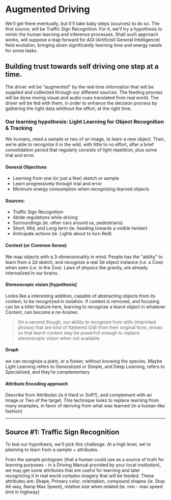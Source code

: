 # Augmented Driving

We'll get there eventually, but it'll take baby steps (sources) to do so. The first source, will be Traffic Sign Recognition. For it, we'll try a hypothesis to mimic the human learning and inference processes. Shall such approach works, will suppose a leap forward for AGI (Artificisll General Intelligence) field evolution, bringing down significantly learning time and energy needs for some tasks.

## Building trust towards self driving one step at a time.

The driver will be "augmented" by the real time information that will be supplied and colllected through our different sources. The feeding process will be done mixing visual and audio cues translated from real world. The driver will be fed with them, in order to enhance the decision process by gathering the right data whithout the effort, at the right time.


### Our learning hypothesis: Light Learning for Object Recognition & Tracking

We humans, need a sample or two of an image, to learn a new object. Then, we’re able to recognize it in the wild, with little to no effort, after a brief consolidation period that regularly consists of light repetition, plus some trial and error.

#### General Objectives
* Learning from one (or just a few) sketch or sample
* Learn progressively through trial and error
* Minimum energy consumption when recognizing learned objects

#### Sources:
* Traffic Sign Recognition
* Abide regulations while driving
* Surroundings (ie. other cars around us, pedestrians)
* Short, Mid, and Long term (ie. heading towards a visible twister)
* Anticipate actions (ie. Lights about to turn Red)

#### Context (or Common Sense)
We map objects with a 3-dimensionality in mind. People has the “ability” to learn from a 2d sketch, and recognize a real 3d object instance (i.e. a Cow) when seen (i.e. in the Zoo). Laws of physics like gravity, are already internalized in our brains.

#### Stereoscopic vision [hypothesis]
Looks like a interesting addition, capable of abstracting objects from its context, to be recognized in isolation. If context is removed, and focusing can be a killer feature here, learning to recognize a learnt object in whatever Context, can become a no-brainer.

> On a second though, our ability to recognize from stills (imprinted photos) that are kind of flattened (2d) from their original form, shows us that learnt context may be powerfull enough to replace stereoscopic vision when not available.

#### Graph
we can recognize a plant, or a flower, without knowing the species. Maybe Light Learning refers to Generalized or Simple, and Deep Learning, refers to Specialized, and they’re complementary

#### Attribute Encoding approach
Describe from Attributes (is it Hard or Soft?), and complement with an Image or Two of the target. This technique looks to replace learning from many examples, in favor of deriving from what was learned (in a human-like fashion)

---

## Source #1: Traffic Sign Recognition

To test our hypothesis, we'll pick this challenge. At a high level, we're planning to learn from a sample + attributes.

From the sample pictogram (that a human could use as a source of truth for learning purposes - in a Driving Manual provided by your local institution), we may get some attributes that are useful for learning and later recognizing it in real world complex imagery that will be feeded. These attributes are: Shape, Primary color, orientation, compound shapes (ie. Stop All-way, Ramp Max Speed), relative size when related (ie. min - max speed limit in highway)
